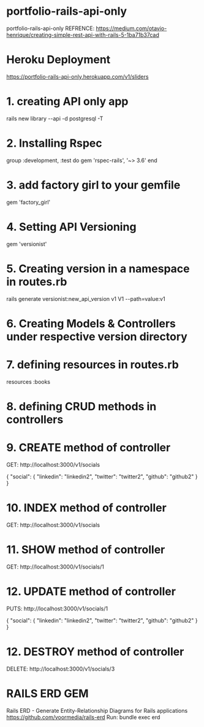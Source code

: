 # portfolio-rails-api-only
portfolio-rails-api-only
REFRENCE: https://medium.com/otavio-henrique/creating-simple-rest-api-with-rails-5-1ba71b37cad

# Heroku Deployment
https://portfolio-rails-api-only.herokuapp.com/v1/sliders

# 1. creating API only app
rails new library --api -d postgresql -T

# 2. Installing Rspec
group :development, :test do
  gem 'rspec-rails', '~> 3.6'
end

# 3. add factory girl to your gemfile
gem 'factory_girl'

# 4. Setting API Versioning
gem 'versionist'

# 5. Creating version in a namespace in routes.rb
rails generate versionist:new_api_version v1 V1 --path=value:v1

# 6. Creating Models & Controllers under respective version directory

# 7. defining resources in routes.rb
resources :books

# 8. defining CRUD methods in controllers 

# 9. CREATE method of controller
GET: http://localhost:3000/v1/socials

{
    "social": {
      "linkedin": "linkedin2",
      "twitter": "twitter2",
      "github": "github2"
    }
}

# 10. INDEX method of controller
GET: http://localhost:3000/v1/socials

# 11. SHOW method of controller
GET: http://localhost:3000/v1/socials/1

# 12. UPDATE method of controller
PUTS: http://localhost:3000/v1/socials/1

{
    "social": {
      "linkedin": "linkedin2",
      "twitter": "twitter2",
      "github": "github2"
    }
}

# 12. DESTROY method of controller
DELETE: http://localhost:3000/v1/socials/3

# RAILS ERD GEM
Rails ERD - Generate Entity-Relationship Diagrams for Rails applications
https://github.com/voormedia/rails-erd
Run: bundle exec erd